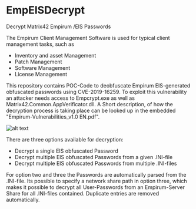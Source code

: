 # EmpEISDecrypt
Decrypt Matrix42 Empirum /EIS Passwords

The Empirum Client Management Software is used for typical client management tasks, such as

* Inventory and asset Management  
* Patch Management  
* Software Management  
* License Management

This repository contains POC-Code to deobfuscate Empirum EIS-generated obfuscated passwords using CVE-2019-16259. To exploit this vulnerability an attacker needs access to Empcrypt.exe as well as Matrix42.Common.AppVerificator.dll.  A Short description, of how the decryption process is taking place can be looked up in the embedded "Empirum-Vulnerabilities_v1.0 EN.pdf".

![alt text](https://github.com/S3cur3Th1sSh1t/EmpEISDecrypt/raw/master/EmpEISDecrypt.JPG)

There are three options available for decryption:

* Decrypt a single EIS obfuscated Password
* Decrypt multiple EIS obfuscated Passwords from a given .INI-file
* Decrypt multiple EIS obfuscated Passwords from multiple .INI-files

For option two and three the Passwords are automatically parsed from the .INI-file.
Its possible to specify a network share path in option three, which makes it possible to decrypt all User-Passwords from an Empirum-Server Share for all .INI-files contained. Duplicate entries are removed automatically. 
